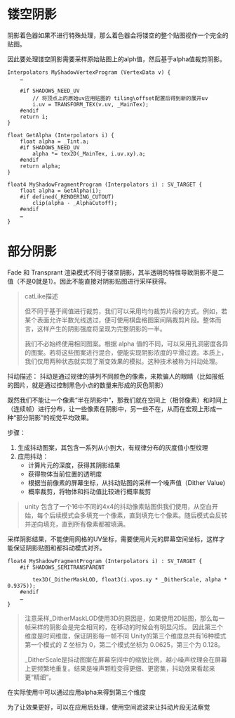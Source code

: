 # 镂空阴影

阴影着色器如果不进行特殊处理，那么着色器会将镂空的整个贴图视作一个完全的贴图。

因此要处理镂空阴影需要采样原始贴图上的alph值，然后基于alpha值裁剪阴影。

```hlsl
Interpolators MyShadowVertexProgram (VertexData v) {
	…

	#if SHADOWS_NEED_UV
        // 将顶点上的原始uv应用贴图的 tiling\offset配置后得到新的展开uv
		i.uv = TRANSFORM_TEX(v.uv, _MainTex);
	#endif
	return i;
}

float GetAlpha (Interpolators i) {
	float alpha = _Tint.a;
	#if SHADOWS_NEED_UV
		alpha *= tex2D(_MainTex, i.uv.xy).a;
	#endif
	return alpha;
}

float4 MyShadowFragmentProgram (Interpolators i) : SV_TARGET {
	float alpha = GetAlpha(i);
	#if defined(_RENDERING_CUTOUT)
		clip(alpha - _AlphaCutoff);
	#endif  
	…
}
```

# 部分阴影

Fade 和 Transprant 渲染模式不同于镂空阴影，其半透明的特性导致阴影不是二值（不是0就是1）。因此不能直接对阴影贴图进行采样获得。

> catLike描述
> 
> 但不同于基于阈值进行裁剪，我们可以采用均匀裁剪片段的方式。例如，若某个表面允许半数光线透过，便可使用棋盘格图案间隔裁剪片段。整体而言，这样产生的阴影强度将呈现为完整阴影的一半。
>
> 我们不必始终使用相同图案。根据 alpha 值的不同，可以采用孔洞密度各异的图案。若将这些图案进行混合，便能实现阴影浓度的平滑过渡。本质上，我们仅用两种状态就实现了渐变效果的模拟。这种技术被称为抖动处理。

抖动描述： 抖动是通过规律的排列不同颜色的像素，来欺骗人的眼睛（比如报纸的图片，就是通过控制黑色小点的数量来形成的灰色阴影）

既然我们不能让一个像素“半在阴影中”，那我们就在空间上（相邻像素）和时间上（连续帧）进行分布，让一些像素在阴影中，另一些不在，从而在宏观上形成一种“部分阴影”的视觉平均效果。​

步骤：
1. 生成抖动图案，其包含一系列从小到大，有规律分布的灰度值小型纹理
2. 应用抖动：
    + 计算片元的深度，获得其阴影结果
    + 获得物体当前位置的透明度
    + 根据当前像素的屏幕坐标，从抖动贴图的采样一个噪声值（Dither Value) 
    + 概率裁剪，将物体和抖动值比较进行概率裁剪

> unity 包含了一个16中不同的4x4的抖动像素贴图供我们使用，从空白开始，每个后续模式会多填充一个像素，直到填充七个像素。随后模式会反转并逆向填充，直到所有像素都被填满。
>

采样阴影结果，不能使用网格的UV坐标，需要使用片元的屏幕空间坐标，这样才能保证阴影贴图和都抖动模式对齐。

```hlsl
float4 MyShadowFragmentProgram (Interpolators i) : SV_TARGET {
	#if SHADOWS_SEMITRANSPARENT
    
		tex3D(_DitherMaskLOD, float3(i.vpos.xy * _DitherScale, alpha * 0.9375));
	#endif
	…
}
```
> 注意采样_DitherMaskLOD使用3D的原因是，如果使用2D贴图，那么每一帧采样的阴影会是完全相同的，在移动的时候会有明显闪烁。
> 因此第三个维度是时间维度，保证阴影每一帧不同
> Unity的第三个维度总共有16种模式第一个模式的 Z 坐标为 0，第二个模式坐标为 0.0625，第三个为 0.128。
>
> _DitherScale是抖动图案在屏幕空间中的缩放比例，越小噪声纹理会在屏幕上更频繁地重复。结果是噪声颗粒变得更细、更密集，抖动效果看起来更“精细”。

在实际使用中可以通过应用alpha来得到第三个维度

为了让效果更好，可以在应用后处理，使用空间滤波来让抖动片段无法察觉